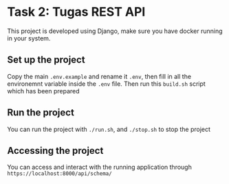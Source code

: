 # Task 2: Tugas REST API
This project is developed using Django, make sure you have docker running in your system.

## Set up the project
Copy the main ```.env.example``` and rename it ```.env```, then fill in all the environemnt variable inside the ```.env``` file. Then run this ```build.sh``` script which has been prepared

## Run the project
You can run the project with ```./run.sh```, and ```./stop.sh``` to stop the project

## Accessing the project
You can access and interact with the running application through ```https://localhost:8000/api/schema/```